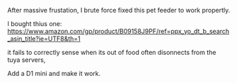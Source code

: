 After massive frustation, I brute force fixed this pet feeder to work propertly.

I bought thius one:
https://www.amazon.com/gp/product/B09158J9PF/ref=ppx_yo_dt_b_search_asin_title?ie=UTF8&th=1

it fails to correctly sense when its out of food
often disonnects from the tuya servers,  

Add a D1 mini and make it work.

